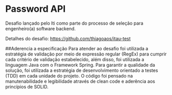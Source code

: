 # Password API
Desafio lançado pelo Iti como parte do processo de seleção para engenheiro(a) software backend.

Detalhes do desafio: https://github.com/thiagoaos/itau-test

##Aderencia a especificação
Para atender ao desafio foi utilizada a estratégia de validação por meio de expressão regular (RegEx) para cumprir cada critério de validação estabelecido, além disso, foi utilizada a linguagem Java com o Framework Spring.
Para garantir a qualidade da solução, foi utilizada a estratégia de desenvolvimento orientado a testes (TDD) em cada unidade do projeto. O código foi pensado na manutenabilidade e legibilidade através de clean code e aderência aos princípios de SOLID.


